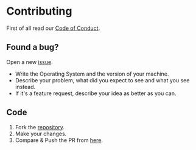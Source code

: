 # Contributing

First of all read our [Code of Conduct](CODE_OF_CONDUCT.md).

## Found a bug?

Open a new [issue](https://github.com/kataras/hcaptcha/issues/new).
 * Write the Operating System and the version of your machine.
 * Describe your problem, what did you expect to see and what you see instead.
 * If it's a feature request, describe your idea as better as you can.

## Code

1. Fork the [repository](https://github.com/kataras/hcaptcha).
2. Make your changes.
3. Compare & Push the PR from [here](https://github.com/kataras/hcaptcha/compare).
